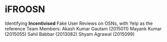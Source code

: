 # iFROOSN
Identifying **Incentivised** Fake User Reviews on OSNs, with Yelp as the reference
Team Members:
Akash Kumar Gautam (2015011)
Mayank Kumar (2015055)
Sahil Babbar (2013082)
Shyam Agrawal (2015099)
